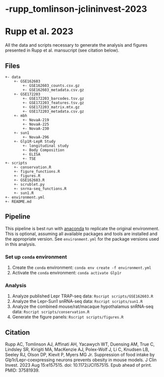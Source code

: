 # -rupp_tomlinson-jclininvest-2023
# Rupp et al. 2023

All the data and scripts necessary to generate the analysis and figures presented in Rupp et al. mansucript (see citation below).

## Files
```
+- data
    +- GSE162603
        +- GSE162603_counts.csv.gz
        +- GSE162603_metadata.csv.gz
    +- GSE172203
        +- GSE172203_barcodes.tsv.gz
        +- GSE172203_features.tsv.gz
        +- GSE172203_matrix.mtx.gz
        +- GSE172203_metadata.csv.gz
    +- mbh
        +- NovaA-219
        +- NovaA-225
        +- NovaA-230
    +- sun1
        +- NovaA-296
    +- Glp1R-LepR Study
        +- longitudinal study
        +- Body Composition
        +- ELISA
        +- TSE
+- scripts
    +- conservation.R
    +- figure_functions.R
    +- figures.R
    +- GSE162603.R
    +- scrublet.py
    +- snrna-seq_functions.R
    +- sun1.R
+- environment.yml
+- README.md
```

## Pipeline
This pipeline is best run with [anaconda](https://www.anaconda.com/products/individual) to replicate the original environment. This is optional, assuming all available packages and tools are installed and the appropriate version. See `environment.yml` for the package versions used in this analysis.
### Set up `conda` environment
1. Create the `conda` environment: `conda env create -f environment.yml`
2. Activate the `conda` environment: `conda activate Glp1r`
### Analysis
1. Analyze published Lepr TRAP-seq data: `Rscript scripts/GSE162603.R`
2. Analyze the Lepr-Sun1 snRNA-seq data: `Rscript scripts/sun1.R`
3. Analyze the combined mouse/rat/macaque hypothalamus snRNA-seq data: `Rscript scripts/conservation.R`
4. Generate the figure panels: `Rscript scripts/figures.R`

## Citation
Rupp AC, Tomlinson AJ, Affinati AH, Yacawych WT, Duensing AM, True C, Lindsley SR, Kirigiti MA, MacKenzie AJ, Polex-Wolf J, Li C, Knudsen LB, Seeley RJ, Olson DP, Kievit P, Myers MG Jr. Suppression of food intake by Glp1r/Lepr-coexpressing neurons prevents obesity in mouse models. J Clin Invest. 2023 Aug 15:e157515. doi: 10.1172/JCI157515. Epub ahead of print. PMID: 37581939.


